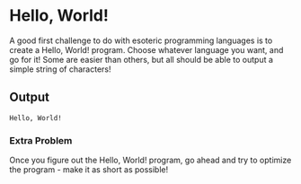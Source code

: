 # Hello, World!

A good first challenge to do with esoteric programming languages is to create a Hello, World! program. Choose whatever language you want,
and go for it! Some are easier than others, but all should be able to output a simple string of characters!

## Output
`Hello, World!`

### Extra Problem
Once you figure out the Hello, World! program, go ahead and try to optimize the program - make it as short as possible!
